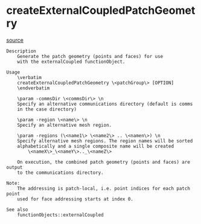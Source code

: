 # createExternalCoupledPatchGeometry

[source](github.com/OpenFOAM-jp/OpenFOAM-utilities-tutorials-jp/blob/master/v1906/preProcessing/createExternalCoupledPatchGeometry/createExternalCoupledPatchGeometry.C/createExternalCoupledPatchGeometry.C)

```
Description
    Generate the patch geometry (points and faces) for use
    with the externalCoupled functionObject.

Usage
    \verbatim
    createExternalCoupledPatchGeometry \<patchGroup\> [OPTION]
    \endverbatim

    \param -commsDir \<commsDir\> \n
    Specify an alternative communications directory (default is comms
    in the case directory)

    \param -region \<name\> \n
    Specify an alternative mesh region.

    \param -regions (\<name1\> \<name2\> .. \<namen\>) \n
    Specify alternative mesh regions. The region names will be sorted
    alphabetically and a single composite name will be created
        \<nameX\>_\<nameY\>.._\<nameZ\>

    On execution, the combined patch geometry (points and faces) are output
    to the communications directory.

Note:
    The addressing is patch-local, i.e. point indices for each patch point
    used for face addressing starts at index 0.

See also
    functionObjects::externalCoupled


```

